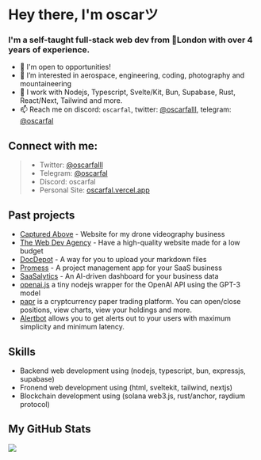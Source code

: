 # Hey there, I'm oscarツ

### I'm a self-taught full-stack web dev from 📍London with over 4 years of experience.

- 👋 I'm open to opportunities!
- 👀 I’m interested in aerospace, engineering, coding, photography and mountaineering 
- 🌱 I work with Nodejs, Typescript, Svelte/Kit, Bun, Supabase, Rust, React/Next, Tailwind and more.
- 📫 Reach me on discord: `oscarfal`, twitter: [@oscarfalll](https://twitter.com/oscarfalll), telegram: [@oscarfal](https://t.me/oscarfal)

## Connect with me:
> - Twitter: [@oscarfalll](https://twitter.com/oscarfalll)
> - Telegram: [@oscarfal](https://t.me/oscarfal)
> - Discord: oscarfal
> - Personal Site: [oscarfal.vercel.app](https://oscarfal.vercel.app)

## Past projects
- [Captured Above](https://capturedabove-website.vercel.app) - Website for my drone videography business
- [The Web Dev Agency](https://github.com/thereal-atom/webdevagency) - Have a high-quality website made for a low budget
- [DocDepot](https://github.com/thereal-atom/docdepot) - A way for you to upload your markdown files
- [Promess](https://github.com/promesstech) - A project management app for your SaaS business
- [SaaSalytics](https://saasalytics.vercel.app) - An AI-driven dashboard for your business data
- [openai.js](https://github.com/thereal-atom/openai.js) a tiny nodejs wrapper for the OpenAI API using the GPT-3 model
- [papr](https://github.com/thereal-atom/papr) is a cryptcurrency paper trading platform. You can open/close positions, view charts, view your holdings and more.
- [Alertbot](https://github.com/alertbotxyz) allows you to get alerts out to your users with maximum simplicity and minimum latency.

## Skills
- Backend web development using (nodejs, typescript, bun, expressjs, supabase)
- Fronend web development using (html, sveltekit, tailwind, nextjs)
- Blockchain development using (solana web3.js, rust/anchor, raydium protocol)

## My GitHub Stats

<a href="http://www.github.com/thereal-atom"><img src="https://github-readme-streak-stats.herokuapp.com/?user=thereal-atom&stroke=ffffff&background=1c1917&ring=0891b2&fire=0891b2&currStreakNum=ffffff&currStreakLabel=0891b2&sideNums=ffffff&sideLabels=ffffff&dates=ffffff&hide_border=true" /></a>

